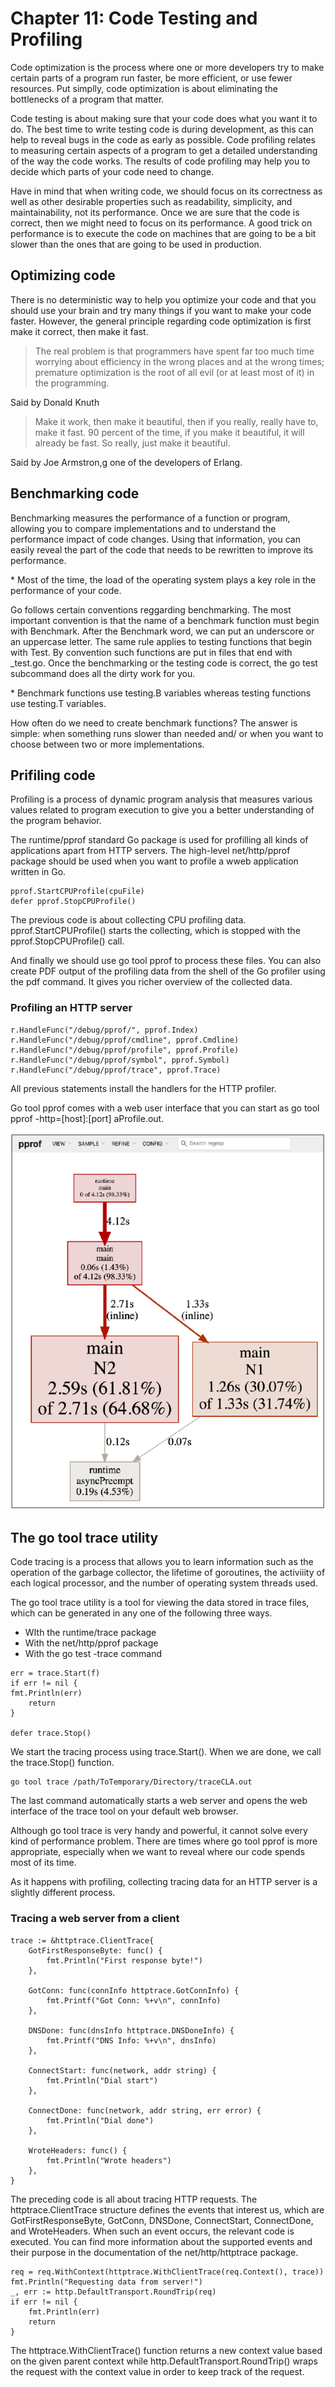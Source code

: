 # Chapter 11: Code Testing and Profiling

Code optimization is the process where one or more developers try to make certain parts of a program run faster, be more efficient, or use fewer resources. 
Put simplly, code optimization is about eliminating the bottlenecks of a program that matter.

Code testing is about making sure that your code does what you want it to do.
The best time to write testing code is during development, as this can help to reveal bugs in the code as early as possible. 
Code profiling relates to measuring certain aspects of a program to get a detailed understanding of the way the code works. The results of code profiling may help you to decide which parts of your code need to change.

Have in mind that when writing code, we should focus on its correctness as well as other desirable properties such as readability, simplicity, and maintainability, not its performance. Once we are sure that the code is correct, then we might need to focus on its performance. A good trick on performance is to execute the code on machines that are going to be a bit slower than the ones that are going to be used in production.

## Optimizing code

There is no deterministic way to help you optimize your code and that you should use your brain and try many things if you want to make your code faster. However, the general principle regarding code optimization is first make it correct, then make it fast.

> The real problem is that programmers have spent far too much time worrying about efficiency in the wrong places and at the wrong times; premature optimization is the root of all evil (or at least most of it) in the programming.

Said by Donald Knuth

> Make it work, then make it beautiful, then if you really, really have to, make it fast. 90 percent of the time, if you make it beautiful, it will already be fast. So really, just make it beautiful.

Said by Joe Armstron,g one of the developers of Erlang.

## Benchmarking code 

Benchmarking measures the performance of a function or program, allowing you to compare implementations and to understand the performance impact of code changes. Using that information, you can easily reveal the part of the code that needs to be rewritten to improve its performance. 

\* Most of the time, the load of the operating system plays a key role in the performance of your code. 

Go follows certain conventions reggarding benchmarking. The most important convention is that the name of a benchmark function must begin with Benchmark. After the Benchmark word, we can put an underscore or an uppercase letter. The same rule applies to testing functions that begin with Test. By convention such functions are put in files that end with _test.go. Once the benchmarking or the testing code is correct, the go test subcommand does all the dirty work for you.

\* Benchmark functions use testing.B variables whereas testing functions use testing.T variables. 

How often do we need to create benchmark functions? The answer is simple: when something runs slower than needed and/ or when you want to choose between two or more implementations.

## Prifiling code

Profiling is a process of dynamic program analysis that measures various values related to program execution to give you a better understanding of the program behavior.

The runtime/pprof standard Go package is used for profilling all kinds of applications apart from HTTP servers. The high-level net/http/pprof package should be used when you want to profile a wweb application written in Go.

```
pprof.StartCPUProfile(cpuFile)
defer pprof.StopCPUProfile()
```

The previous code is about collecting CPU profiling data. pprof.StartCPUProfile()
starts the collecting, which is stopped with the pprof.StopCPUProfile() call.

And finally we should use go tool pprof to process these files. You can also create PDF output of the profiling data from the shell of the Go profiler using the pdf command. It gives you richer overview of the collected data.

### Profiling an HTTP server

```
r.HandleFunc("/debug/pprof/", pprof.Index)
r.HandleFunc("/debug/pprof/cmdline", pprof.Cmdline)
r.HandleFunc("/debug/pprof/profile", pprof.Profile)
r.HandleFunc("/debug/pprof/symbol", pprof.Symbol)
r.HandleFunc("/debug/pprof/trace", pprof.Trace)
```

All previous statements install the handlers for the HTTP profiler.

Go tool pprof comes with a web user interface that you can start as go tool pprof -http=[host]:[port] aProfile.out.

![Local Image](./Go-profiller.png "Go profiler web interface")

## The go tool trace utility 

Code tracing is a process that allows you to learn information such as the operation of the garbage collector, the lifetime of goroutines, the activiiity of each logical processor, and the number of operating system threads used.

The go tool trace utility is a tool for viewing the data stored in trace files, which can be generated in any one of the following three ways.

* WIth the runtime/trace package
* With the net/http/pprof package
* With the go test -trace command

```
err = trace.Start(f)
if err != nil {
fmt.Println(err)
    return
}

defer trace.Stop()
```

We start the tracing process using trace.Start(). When we are done, we call the trace.Stop() function.

```
go tool trace /path/ToTemporary/Directory/traceCLA.out
```

The last command automatically starts a web server and opens the web interface of
the trace tool on your default web browser.

Although go tool trace is very handy and powerful, it cannot solve every kind of performance problem. There are times where go tool pprof is more appropriate, especially when we want to reveal where our code spends most of its time.

As it happens with profiling, collecting tracing data for an HTTP server is a slightly different process.

### Tracing a web server from a client

```
trace := &httptrace.ClientTrace{
    GotFirstResponseByte: func() {
        fmt.Println("First response byte!")
    },

    GotConn: func(connInfo httptrace.GotConnInfo) {
        fmt.Printf("Got Conn: %+v\n", connInfo)
    },

    DNSDone: func(dnsInfo httptrace.DNSDoneInfo) {
        fmt.Printf("DNS Info: %+v\n", dnsInfo)
    },

    ConnectStart: func(network, addr string) {
        fmt.Println("Dial start")
    },

    ConnectDone: func(network, addr string, err error) {
        fmt.Println("Dial done")
    },

    WroteHeaders: func() {
        fmt.Println("Wrote headers")
    },
}
```

The preceding code is all about tracing HTTP requests. The httptrace.ClientTrace
structure defines the events that interest us, which are GotFirstResponseByte,
GotConn, DNSDone, ConnectStart, ConnectDone, and WroteHeaders. When such an
event occurs, the relevant code is executed. You can find more information about the supported events and their purpose in the documentation of the net/http/httptrace package.

```
req = req.WithContext(httptrace.WithClientTrace(req.Context(), trace))
fmt.Println("Requesting data from server!")
_, err := http.DefaultTransport.RoundTrip(req)
if err != nil {
    fmt.Println(err)
    return
}
```

The httptrace.WithClientTrace() function returns a new context value based
on the given parent context while http.DefaultTransport.RoundTrip() wraps the
request with the context value in order to keep track of the request.

